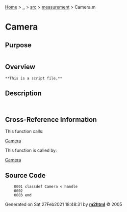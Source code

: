 [Home](../../../../index.md) \> [..](#) \> [src](../../../../documentation.md) \>
[measurement](index.md) \> Camera.m



# Camera

## Purpose 

``` 
```

## Overview 

``` 
**This is a script file.**
```

## Description 

```
 

```

## Cross-Reference Information 

This function calls:

   [Camera](Camera.md)

This function is called by:

   [Camera](Camera.md)

## Source Code 

```
    0001 classdef Camera < handle
    0002     
    0003 end
```



Generated on Sat 27Feb2021 18:48:31 by
**[m2html](http://www.artefact.tk/software/matlab/m2html/ "Matlab Documentation in HTML")**
© 2005